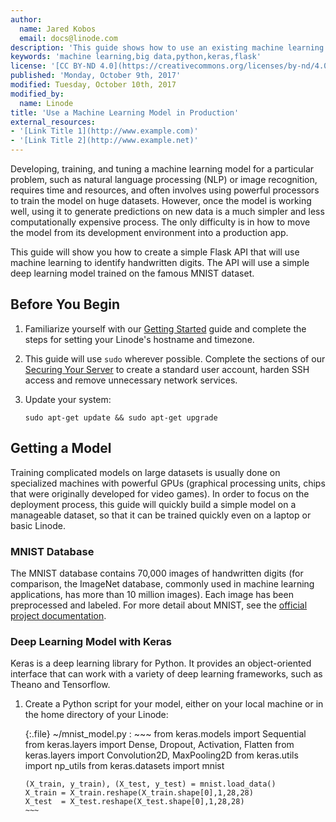 ```yaml
---
author:
  name: Jared Kobos
  email: docs@linode.com
description: 'This guide shows how to use an existing machine learning model as part of a production application. A pre-trained model is included as an API endpoint for a Flask app.'
keywords: 'machine learning,big data,python,keras,flask'
license: '[CC BY-ND 4.0](https://creativecommons.org/licenses/by-nd/4.0)'
published: 'Monday, October 9th, 2017'
modified: Tuesday, October 10th, 2017
modified_by:
  name: Linode
title: 'Use a Machine Learning Model in Production'
external_resources:
- '[Link Title 1](http://www.example.com)'
- '[Link Title 2](http://www.example.net)'
---
```


Developing, training, and tuning a machine learning model for a particular problem, such as natural language processing (NLP) or image recognition, requires time and resources, and often involves using powerful processors to train the model on huge datasets. However, once the model is working well, using it to generate predictions on new data is a much simpler and less computationally expensive process. The only difficulty is in how to move the model from its development environment into a production app.

This guide will show you how to create a simple Flask API that will use machine learning to identify handwritten digits. The API will use a simple deep learning model trained on the famous MNIST dataset.

## Before You Begin

1.  Familiarize yourself with our [Getting Started](/docs/getting-started) guide and complete the steps for setting your Linode's hostname and timezone.

2.  This guide will use `sudo` wherever possible. Complete the sections of our [Securing Your Server](/docs/security/securing-your-server) to create a standard user account, harden SSH access and remove unnecessary network services. 

3.  Update your system:

        sudo apt-get update && sudo apt-get upgrade


## Getting a Model

Training complicated models on large datasets is usually done on specialized machines with powerful GPUs (graphical processing units, chips that were originally developed for video games). In order to focus on the deployment process, this guide will quickly build a simple model on a manageable dataset, so that it can be trained quickly even on a laptop or basic Linode.

### MNIST Database

The MNIST database contains 70,000 images of handwritten digits (for comparison, the ImageNet database, commonly used in machine learning applications, has more than 10 million images). Each image has been preprocessed and labeled. For more detail about MNIST, see the [official project documentation](http://yann.lecun.com/exdb/mnist/). 

### Deep Learning Model with Keras

Keras is a deep learning library for Python. It provides an object-oriented interface that can work with a variety of deep learning frameworks, such as Theano and Tensorflow. 

1.  Create a Python script for your model, either on your local machine or in the home directory of your Linode:
    
    {:.file}
    ~/mnist_model.py
    :   ~~~ 
        from keras.models import Sequential
        from keras.layers import Dense, Dropout, Activation, Flatten
        from keras.layers import Convolution2D, MaxPooling2D
        from keras.utils import np_utils
        from keras.datasets import mnist

        (X_train, y_train), (X_test, y_test) = mnist.load_data()
        X_train = X_train.reshape(X_train.shape[0],1,28,28)
        X_test  = X_test.reshape(X_test.shape[0],1,28,28)
        ~~~
        
    


